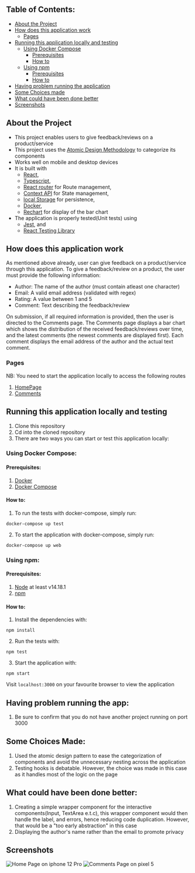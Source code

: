 ## Table of Contents:

-   [About the Project](#about-the-project)
-   [How does this application work](#how-does-this-application-work)
    -   [Pages](#pages)
-   [Running this application locally and testing](#running-this-application-locally-and-testing)
    -   [Using Docker Compose](#using-docker-compose)
        -   [Prerequisites](#prerequisites)
        -   [How to](#how-to)
    -   [Using npm](#using-npm)
        -   [Prerequisites](#prerequisites-1)
        -   [How to](#how-to-1)
-   [Having problem running the application](#having-problem-running-the-app)
-   [Some Choices made](#some-choices-made)
-   [What could have been done better](#what-could-have-been-done-better)
-   [Screenshots](#screenshots)

## About the Project

-   This project enables users to give feedback/reviews on a product/service
-   This project uses the [Atomic Design Methodology](https://atomicdesign.bradfrost.com/chapter-2/) to categorize its components
-   Works well on mobile and desktop devices
-   It is built with
    -   [React](https://reactjs.org/),
    -   [Typescript](https://www.typescriptlang.org/),
    -   [React router](https://reactrouter.com/en/main/start/overview) for Route management,
    -   [Context API](https://beta.reactjs.org/learn/passing-data-deeply-with-context) for State management,
    -   [local Storage](https://developer.mozilla.org/en-US/docs/Web/API/Window/localStorage) for persistence,
    -   [Docker](https://www.docker.com/),
    -   [Rechart](https://recharts.org/en-US/) for display of the bar chart
-   The application is properly tested(Unit tests) using
    -   [Jest](https://jestjs.io/), and
    -   [React Testing Library](https://testing-library.com/docs/react-testing-library/intro/)

## How does this application work

As mentioned above already, user can give feedback on a product/service through this application. To give a feedback/review on a product, the user must provide the following information:

-   Author: The name of the author (must contain atleast one character)
-   Email: A valid email address (validated with regex)
-   Rating: A value between 1 and 5
-   Comment: Text describing the feedback/review

On submission, if all required information is provided, then the user is directed to the Comments page.
The Comments page displays a bar chart which shows the distribution of the received feedback/reviews over time, and the latest comments (the newest comments are displayed first). Each comment displays the email address of the author and the actual text comment.

### Pages

NB: You need to start the application locally to access the following routes

1. [HomePage](http://localhost:3000/)
2. [Comments](http://localhost:3000/comments)

## Running this application locally and testing

1. Clone this repository
2. Cd into the cloned repository
3. There are two ways you can start or test this application locally:

### Using Docker Compose:

#### Prerequisites:

1.  [Docker](https://docs.docker.com/get-docker/)
2.  [Docker Compose](https://docs.docker.com/compose/install/)

#### How to:

1. To run the tests with docker-compose, simply run:

```
docker-compose up test
```

2. To start the application with docker-compose, simply run:

```
docker-compose up web
```

### Using npm:

#### Prerequisites:

1. [Node](https://nodejs.org/en/) at least v14.18.1
2. [npm](https://docs.npmjs.com/downloading-and-installing-node-js-and-npm)

#### How to:

1. Install the dependencies with:

```
npm install
```

2. Run the tests with:

```
npm test
```

3. Start the application with:

```
npm start
```

Visit `localhost:3000` on your favourite browser to view the application

## Having problem running the app:

1. Be sure to confirm that you do not have another project running on port 3000

## Some Choices Made:

1. Used the atomic design pattern to ease the categorization of components and avoid the unnecessary nesting across the application
2. Testing hooks is debatable. However, the choice was made in this case as it handles most of the logic on the page

## What could have been done better:

1. Creating a simple wrapper component for the interactive components(Input, TextArea e.t.c), this wrapper component would then handle the label, and errors, hence reducing code duplication. However, that would be a "too early abstraction" in this case
2. Displaying the author's name rather than the email to promote privacy

## Screenshots

![Home Page on iphone 12 Pro](./public/mobileHomePage.png)
![Comments Page on pixel 5](./public/mobileCommentsPage.png)
